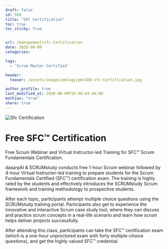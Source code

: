 ```yaml
---
draft: false
id: 508    
title: "SFC Certification"
toc: true
toc_sticky: true


url: /management/sfc-Certification
date: 2020-08-09
categories:

tags: 
  - 'Scrum Master Certified'

header:
  teaser: /assets/images/pmlogy/pmc508-sfc-Certification.jpg

author_profile: true
last_modified_at: 2020-08-09T15:46:43-04:00
mathjax: "true"
share: true
---
```


![Sfc Certification](/assets/images/pmlogy/pmc508-sfc-Certification.jpg)

# Free SFC™ Certification

Free Scrum Webinar and Virtual Instructor-led Training for SFC™ Scrum Fundamentals Certification.

dasarpAI & SCRUMstudy conducts free 1-hour Scrum webinar followed by 4-hour Virtual Instructor-led training to prepare students for the Scrum Fundamentals Certified (SFC™) certification exam. The training is highly rated by the students and effectively introduces the SCRUMstudy Scrum framework and training methodology to prospective students.

After each topic, participants attempt multiple choice questions using the SCRUMstudy training portal. Participants also get to experience the innovative and interactive Scrum case study tool, where they can discuss and practice scrum concepts in a real-life scenario and learn how scrum helps deliver projects successfully.

After attending this class, participants can take the SFC™ certification exam (which is a one-hour unproctored exam with forty multiple-choice questions), and get the highly valued SFC™ credential.
